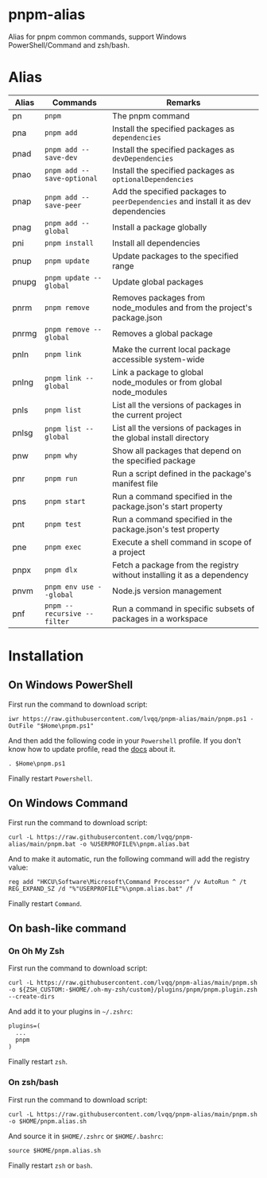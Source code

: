 # pnpm-alias
Alias for pnpm common commands, support Windows PowerShell/Command and zsh/bash.

# Alias
| Alias              | Commands                    | Remarks                                                                             |
| ------------------ | --------------------------- | ----------------------------------------------------------------------------------- |
| pn                 | `pnpm`                      | The pnpm command                                                                    |
| pna                | `pnpm add`                  | Install the specified packages as `dependencies`                                    |
| pnad               | `pnpm add --save-dev`       | Install the specified packages as `devDependencies`                                 |
| pnao               | `pnpm add --save-optional`  | Install the specified packages as `optionalDependencies`                            |
| pnap               | `pnpm add --save-peer`      | Add the specified packages to `peerDependencies` and install it as dev dependencies |
| pnag               | `pnpm add --global   `      | Install a package globally                                                          |
| pni                | `pnpm install`              | Install all dependencies                                                            |
| pnup               | `pnpm update`               | Update packages to the specified range                                              |
| pnupg              | `pnpm update --global`      | Update global packages                                                              |
| pnrm               | `pnpm remove`               | Removes packages from node_modules and from the project's package.json              |
| pnrmg              | `pnpm remove --global`      | Removes a global package                                                            |
| pnln               | `pnpm link`                 | Make the current local package accessible system-wide                               |
| pnlng              | `pnpm link --global`        | Link a package to global node_modules or from global node_modules                   |
| pnls               | `pnpm list`                 | List all the versions of packages in the current project                            |
| pnlsg              | `pnpm list --global`        | List all the versions of packages in the global install directory                   |
| pnw                | `pnpm why`                  | Show all packages that depend on the specified package                              |
| pnr                | `pnpm run`                  | Run a script defined in the package's manifest file                                 |
| pns                | `pnpm start`                | Run a command specified in the package.json's start property                        |
| pnt                | `pnpm test`                 | Run a command specified in the package.json's test property                         |
| pne                | `pnpm exec`                 | Execute a shell command in scope of a project                                       |
| pnpx               | `pnpm dlx`                  | Fetch a package from the registry without installing it as a dependency             |
| pnvm               | `pnpm env use --global`     | Node.js version management                                                          |
| pnf                | `pnpm --recursive --filter` | Run a command in specific subsets of packages in a workspace                        |

# Installation
## On Windows PowerShell
First run the command to download script:
```shell
iwr https://raw.githubusercontent.com/lvqq/pnpm-alias/main/pnpm.ps1 -OutFile "$Home\pnpm.ps1"
```

And then add the following code in your `Powershell` profile. If you don't know how to update profile, read the [docs](https://learn.microsoft.com/en-us/powershell/module/microsoft.powershell.core/about/about_profiles) about it.
```shell
. $Home\pnpm.ps1
```

Finally restart `Powershell`.

## On Windows Command
First run the command to download script:
```shell
curl -L https://raw.githubusercontent.com/lvqq/pnpm-alias/main/pnpm.bat -o %USERPROFILE%\pnpm.alias.bat
```

And to make it automatic, run the following command will add the registry value:
```shell
reg add "HKCU\Software\Microsoft\Command Processor" /v AutoRun ^ /t REG_EXPAND_SZ /d "%"USERPROFILE"%\pnpm.alias.bat" /f
```

Finally restart `Command`.

## On bash-like command
### On Oh My Zsh
First run the command to download script:
```shell
curl -L https://raw.githubusercontent.com/lvqq/pnpm-alias/main/pnpm.sh -o ${ZSH_CUSTOM:-$HOME/.oh-my-zsh/custom}/plugins/pnpm/pnpm.plugin.zsh --create-dirs
```

And add it to your plugins in `~/.zshrc`:
```
plugins=(
  ...
  pnpm
)
```

Finally restart `zsh`.

### On zsh/bash
First run the command to download script:
```shell
curl -L https://raw.githubusercontent.com/lvqq/pnpm-alias/main/pnpm.sh -o $HOME/pnpm.alias.sh
```

And source it in `$HOME/.zshrc` or `$HOME/.bashrc`:
```
source $HOME/pnpm.alias.sh
```

Finally restart `zsh` or `bash`.
